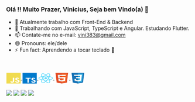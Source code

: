 ### Olá !! Muito Prazer, Vinicius, Seja bem Vindo(a) 👋

- 🔭 Atualmente trabalho com Front-End & Backend
- 🌱 Trabalhando com JavaScript, TypeScript e Angular. Estudando Flutter.
- 📫 Contate-me no e-mail: vini383@gmail.com
- 😄 Pronouns: ele/dele
- ⚡ Fun fact: Aprendendo a tocar teclado 🎹

<div align="center">
  <a href="https://github.com/viniciusbernardo22">

  <img height="180em" src=""/>
</div>

  <div style="display: inline_block"><br>
  <img align="center" alt="Vini-Js" height="30" width="40" src="https://raw.githubusercontent.com/devicons/devicon/master/icons/javascript/javascript-plain.svg">
  <img align="center" alt="Vini-Ts" height="30" width="40" src="https://raw.githubusercontent.com/devicons/devicon/master/icons/typescript/typescript-plain.svg">
  <img align="center" alt="Vini-React" height="30" width="40" src="https://raw.githubusercontent.com/devicons/devicon/master/icons/react/react-original.svg">
  <img align="center" alt="Vini-HTML" height="30" width="40" src="https://raw.githubusercontent.com/devicons/devicon/master/icons/html5/html5-original.svg">
  <img align="center" alt="Vini-CSS" height="30" width="40" src="https://raw.githubusercontent.com/devicons/devicon/master/icons/css3/css3-original.svg">
  
</div>
  <br>
  <div> 
  <a href="https://www.instagram.com/whatsup_its_vini/" target="_blank"><img src="https://img.shields.io/badge/-Instagram-%23E4405F?style=for-the-badge&logo=instagram&logoColor=white" target="_blank"></a>
 <a href="https://api.whatsapp.com/send?phone=5515991644070" target="_blank"><img src="	https://img.shields.io/badge/WhatsApp-%25D366?style=for-the-badge&logo=whatsapp&logoColor=white" target="_blank"></a> 
  <a href = "mailto:vini383@gmail.com"><img src="https://img.shields.io/badge/-Gmail-%23333?style=for-the-badge&logo=gmail&logoColor=white" target="_blank"></a>
  <a href="https://www.linkedin.com/in/vin%C3%ADcius-bernardo-97b45a164/" target="_blank"><img src="https://img.shields.io/badge/-LinkedIn-%230077B5?style=for-the-badge&logo=linkedin&logoColor=white" target="_blank"></a> 
  </div>
